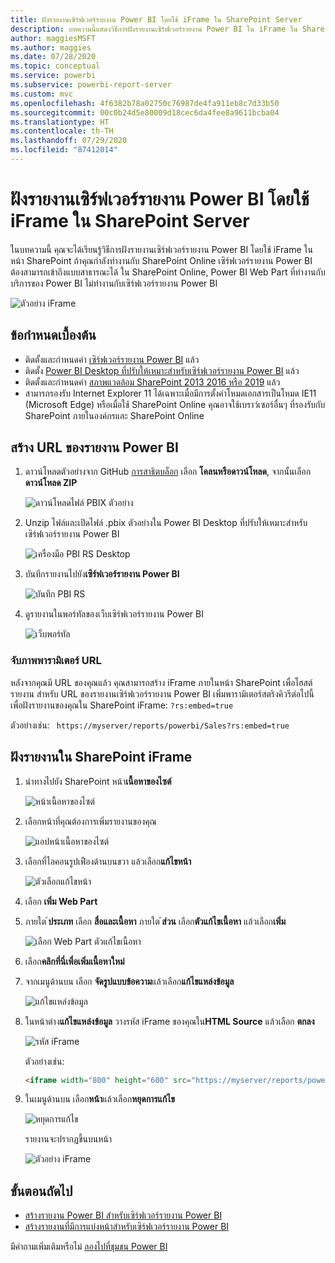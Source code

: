 ```yaml
---
title: ฝังรายงานเซิร์ฟเวอร์รายงาน Power BI โดยใช้ iFrame ใน SharePoint Server
description: บทความนี้แสดงวิธีการฝังรายงานเซิร์ฟเวอร์รายงาน Power BI ใน iFrame ใน SharePoint Server
author: maggiesMSFT
ms.author: maggies
ms.date: 07/28/2020
ms.topic: conceptual
ms.service: powerbi
ms.subservice: powerbi-report-server
ms.custom: mvc
ms.openlocfilehash: 4f6382b78a02750c76987de4fa911eb8c7d33b50
ms.sourcegitcommit: 00c0b24d5e80009d18cec6da4fee8a9611bcba04
ms.translationtype: HT
ms.contentlocale: th-TH
ms.lasthandoff: 07/29/2020
ms.locfileid: "87412014"
---
```

# <a name="embed-a-power-bi-report-server-report-using-an-iframe-in-sharepoint-server"></a>ฝังรายงานเซิร์ฟเวอร์รายงาน Power BI โดยใช้ iFrame ใน SharePoint Server

ในบทความนี้ คุณจะได้เรียนรู้วิธีการฝังรายงานเซิร์ฟเวอร์รายงาน Power BI โดยใช้ iFrame ในหน้า SharePoint ถ้าคุณกำลังทำงานกับ SharePoint Online เซิร์ฟเวอร์รายงาน Power BI ต้องสามารถเข้าถึงแบบสาธารณะได้ ใน SharePoint Online, Power BI Web Part ที่ทำงานกับบริการของ Power BI ไม่ทำงานกับเซิร์ฟเวอร์รายงาน Power BI  

![ตัวอย่าง iFrame](media/quickstart-embed/quickstart_embed_01.png)

## <a name="prerequisites"></a>ข้อกำหนดเบื้องต้น
* ติดตั้งและกำหนดค่า [เซิร์ฟเวอร์รายงาน Power BI](https://powerbi.microsoft.com/report-server/) แล้ว
* ติดตั้ง [Power BI Desktop ที่ปรับให้เหมาะสำหรับเซิร์ฟเวอร์รายงาน Power BI](install-powerbi-desktop.md) แล้ว
* ติดตั้งและกำหนดค่า [สภาพแวดล้อม SharePoint 2013 2016 หรือ 2019](https://docs.microsoft.com/sharepoint/install/install) แล้ว
* สามารถรองรับ Internet Explorer 11 ได้เฉพาะเมื่อมีการตั้งค่าโหมดเอกสารเป็นโหมด IE11 (Microsoft Edge) หรือเมื่อใช้ SharePoint Online คุณอาจใช้เบราว์เซอร์อื่นๆ ที่รองรับกับ SharePoint ภายในองค์กรและ SharePoint Online

## <a name="create-the-power-bi-report-url"></a>สร้าง URL ของรายงาน Power BI

1. ดาวน์โหลดตัวอย่างจาก GitHub [การสาธิตบล็อก](https://github.com/Microsoft/powerbi-desktop-samples) เลือก **โคลนหรือดาวน์โหลด**, จากนั้นเลือก **ดาวน์โหลด ZIP**

    ![ดาวน์โหลดไฟล์ PBIX ตัวอย่าง](media/quickstart-embed/quickstart_embed_14.png)

2. Unzip ไฟล์และเปิดไฟล์ .pbix ตัวอย่างใน Power BI Desktop ที่ปรับให้เหมาะสำหรับเซิร์ฟเวอร์รายงาน Power BI

    ![เครื่องมือ PBI RS Desktop](media/quickstart-embed/quickstart_embed_02.png)

3. บันทึกรายงานไปยัง**เซิร์ฟเวอร์รายงาน Power BI** 

    ![บันทึก PBI RS](media/quickstart-embed/quickstart_embed_03.png)

4. ดูรายงานในพอร์ทัลของเว็บเซิร์ฟเวอร์รายงาน Power BI

    ![เว็บพอร์ทัล](media/quickstart-embed/quickstart_embed_04.png)

### <a name="capture-the-url-parameter"></a>จับภาพพารามิเตอร์ URL

หลังจากคุณมี URL ของคุณแล้ว คุณสามารถสร้าง iFrame ภายในหน้า SharePoint เพื่อโฮสต์รายงาน สำหรับ URL ของรายงานเซิร์ฟเวอร์รายงาน Power BI เพิ่มพารามิเตอร์สตริงคิวรีต่อไปนี้เพื่อฝังรายงานของคุณใน SharePoint iFrame: `?rs:embed=true`

   ตัวอย่างเช่น:
    ``` 
    https://myserver/reports/powerbi/Sales?rs:embed=true
    ```
## <a name="embed-the-report-in-a-sharepoint-iframe"></a>ฝังรายงานใน SharePoint iFrame

1. นำทางไปยัง SharePoint หน้า**เนื้อหาของไซต์**

    ![หน้าเนื้อหาของไซต์](media/quickstart-embed/quickstart_embed_05.png)

2. เลือกหน้าที่คุณต้องการเพิ่มรายงานของคุณ

    ![แอปหน้าเนื้อหาของไซต์](media/quickstart-embed/quickstart_embed_06.png)

3. เลือกที่ไอคอนรูปเฟืองด้านบนขวา แล้วเลือก**แก้ไขหน้า**

    ![ตัวเลือกแก้ไขหน้า](media/quickstart-embed/quickstart_embed_07.png)

4. เลือก **เพิ่ม Web Part**

5. ภายใต ้**ประเภท** เลือก **สื่อและเนื้อหา** ภายใต ้**ส่วน** เลือก**ตัวแก้ไขเนื้อหา** แล้วเลือก**เพิ่ม**

    ![เลือก Web Part ตัวแก้ไขเนื้อหา](media/quickstart-embed/quickstart_embed_09.png)

6. เลือก**คลิกที่นี่เพื่อเพิ่มเนื้อหาใหม่**

7. จากเมนูด้านบน เลือก **จัดรูปแบบข้อความ**แล้วเลือก**แก้ไขแหล่งข้อมูล**

     ![แก้ไขแหล่งข้อมูล](media/quickstart-embed/quickstart_embed_11.png)

8. ในหน้าต่าง**แก้ไขแหล่งข้อมูล** วางรหัส iFrame ของคุณใน**HTML Source** แล้วเลือก **ตกลง**

    ![รหัส iFrame](media/quickstart-embed/quickstart_embed_12.png)

     ตัวอย่างเช่น:
     ```html
     <iframe width="800" height="600" src="https://myserver/reports/powerbi/Sales?rs:embed=true" frameborder="0" allowFullScreen="true"></iframe>
     ```

9. ในเมนูด้านบน เลือก**หน้า**แล้วเลือก**หยุดการแก้ไข**

    ![หยุดการแก้ไข](media/quickstart-embed/quickstart_embed_13.png)

    รายงานจะปรากฏขึ้นบนหน้า

    ![ตัวอย่าง iFrame](media/quickstart-embed/quickstart_embed_01.png)

## <a name="next-steps"></a>ขั้นตอนถัดไป

- [สร้างรายงาน Power BI สำหรับเซิร์ฟเวอร์รายงาน Power BI](quickstart-create-powerbi-report.md)  
- [สร้างรายงานที่มีการแบ่งหน้าสำหรับเซิร์ฟเวอร์รายงาน Power BI](quickstart-create-paginated-report.md)  

มีคำถามเพิ่มเติมหรือไม่ [ลองไปที่ชุมชน Power BI](https://community.powerbi.com/) 
